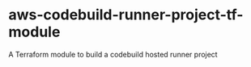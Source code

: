 # aws-codebuild-runner-project-tf-module
A Terraform module to build a codebuild hosted runner project
